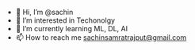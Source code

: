 - 👋 Hi, I’m @sachin
- 👀 I’m interested in Techonolgy
- 🌱 I’m currently learning ML, DL, AI
- 📫 How to reach me sachinsamratrajput@gmail.com

<!---
sachinsamrat0/sachinsamrat0 is a ✨ special ✨ repository because its `README.md` (this file) appears on your GitHub profile.
You can click the Preview link to take a look at your changes.
--->
